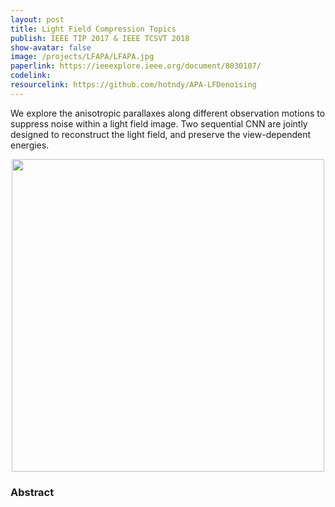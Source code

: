 ```yaml
---
layout: post
title: Light Field Compression Topics
publish: IEEE TIP 2017 & IEEE TCSVT 2018
show-avatar: false
image: /projects/LFAPA/LFAPA.jpg
paperlink: https://ieeexplore.ieee.org/document/8030107/
codelink: 
resourcelink: https://github.com/hotndy/APA-LFDenoising 
---
```


We explore the anisotropic parallaxes along different observation motions to suppress noise within a light field image. Two sequential CNN are jointly designed to reconstruct the light field, and preserve the view-dependent energies.

<p align="center">
<img src="https://hotndy.github.io/projects/LFAPA/LFAPA.jpg" width="500px"/>
</p>

### Abstract
